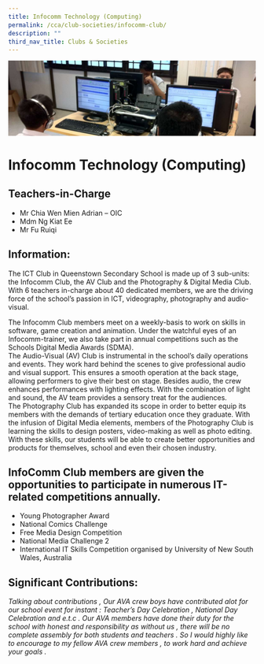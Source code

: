 ```yaml
---
title: Infocomm Technology (Computing)
permalink: /cca/club-societies/infocomm-club/
description: ""
third_nav_title: Clubs & Societies
---
```

![](/images/CCA/infocommclub.jpg)

Infocomm Technology (Computing)
================================

**Teachers-in-Charge**
----------------------

*   Mr Chia Wen Mien Adrian – OIC
*   Mdm Ng Kiat Ee
*   Mr Fu Ruiqi

**Information:**
----------------

The ICT Club in Queenstown Secondary School is made up of 3 sub-units: the Infocomm Club, the AV Club and the Photography & Digital Media Club. With 6 teachers in-charge about 40 dedicated members, we are the driving force of the school’s passion in ICT, videography, photography and audio-visual.

The Infocomm Club members meet on a weekly-basis to work on skills in software, game creation and animation. Under the watchful eyes of an Infocomm-trainer, we also take part in annual competitions such as the Schools Digital Media Awards (SDMA).  
The Audio-Visual (AV) Club is instrumental in the school’s daily operations and events. They work hard behind the scenes to give professional audio and visual support. This ensures a smooth operation at the back stage, allowing performers to give their best on stage. Besides audio, the crew enhances performances with lighting effects. With the combination of light and sound, the AV team provides a sensory treat for the audiences.  
The Photography Club has expanded its scope in order to better equip its members with the demands of tertiary education once they graduate. With the infusion of Digital Media elements, members of the Photography Club is learning the skills to design posters, video-making as well as photo editing. With these skills, our students will be able to create better opportunities and products for themselves, school and even their chosen industry.

**InfoComm Club members are given the opportunities to participate in numerous IT-related competitions annually.**
------------------------------------------------------------------------------------------------------------------

*   Young Photographer Award
*   National Comics Challenge
*   Free Media Design Competition
*   National Media Challenge 2
*   International IT Skills Competition organised by University of New South Wales, Australia

**Significant Contributions:**
------------------------------

_Talking about contributions , Our AVA crew boys have contributed alot for our school event for instant : Teacher’s Day Celebration , National Day Celebration and e.t.c . Our AVA members have done their duty for the school with honest and responsibility as without us , there will be no complete assembly for both students and teachers . So I would highly like to encourage to my fellow AVA crew members , to work hard and achieve your goals ._